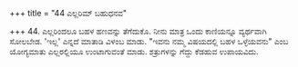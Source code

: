 +++
title = "44 ಎಲ್ಲರಿಮ್ ಬಹುಧನವ"

+++
44. ಎಲ್ಲರಿಂದಲೂ ಬಹಳ ಹಣವನ್ನು ತೆಗೆದುಕೊ. ನೀನು ಮಾತ್ರ ಒಂದು ಕಾಣಿಯನ್ನೂ ವ್ಯರ್ಥವಾಗಿ ಸೋಲಬೇಡ. 'ಇಲ್ಲ' ಎನ್ನದೆ ಮಾತಾಡಿ ವಿಳಂಬ ಮಾಡು. "ಇವನು ನಮ್ಮ ವಿಷಯದಲ್ಲಿ ಬಹಳ ಒಳ್ಳೆಯವನು" ಎಂಬ ಯೋಗ್ಯಮಾತು ಎಲ್ಲರಲ್ಲಿಯೂ ಉಂಟಾಗುವಂತೆ ಮಾಡು. ಶತ್ರುಗಳನ್ನು ಗೆದ್ದು ಕೆಡಹುವ ಉಪಾಯವಿದು.